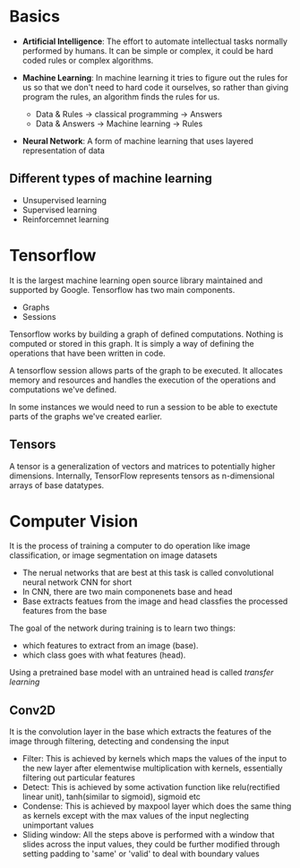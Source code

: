 # Basics

- **Artificial Intelligence**: The effort to automate intellectual tasks normally performed by humans. It can be simple or complex, it could be hard coded rules or complex algorithms.

- **Machine Learning**: In machine learning it tries to figure out the rules for us so that we don't need to hard code it ourselves, so rather than giving program the rules, an algorithm finds the rules for us.
	- Data & Rules -> classical programming -> Answers
	- Data & Answers -> Machine learning -> Rules

- **Neural Network**: A form of machine learning that uses layered representation of data

## Different types of machine learning

- Unsupervised learning
- Supervised learning
- Reinforcemnet learning

# Tensorflow

It is the largest machine learning open source library maintained and supported by Google. Tensorflow has two main components.
- Graphs
- Sessions

Tensorflow works by building a graph of defined computations. Nothing is computed or stored in this graph. It is simply a way of defining the operations that have been written in code.

A tensorflow session allows parts of the graph to be executed. It allocates memory and resources and handles the execution of the operations and computations we've defined.

In some instances we would need to run a session to be able to exectute parts of the graphs we've created earlier.

## Tensors

A tensor is a generalization of vectors and matrices to potentially higher dimensions. Internally, TensorFlow represents tensors as n-dimensional arrays of base datatypes.

# Computer Vision

It is the process of training a computer to do operation like image classification, or image segmentation on image datasets

- The nerual networks that are best at this task is called convolutional neural network CNN for short
- In CNN, there are two main componenets base and head
- Base extracts featues from the image and head classfies the processed features from the base 

The goal of the network during training is to learn two things:
- which features to extract from an image (base).
- which class goes with what features (head).

Using a pretrained base model with an untrained head is called *transfer learning*

## Conv2D

It is the convolution layer in the base which extracts the features of the image through filtering, detecting and condensing the input
- Filter: This is achieved by kernels which maps the values of the input to the new layer after elementwise multiplication with kernels, essentially filtering out particular features
- Detect: This is achieved by some activation function like relu(rectified linear unit), tanh(similar to sigmoid), sigmoid etc
- Condense: This is achieved by maxpool layer which does the same thing as kernels except with the max values of the input neglecting unimportant values
- Sliding window: All the steps above is performed with a window that slides across the input values, they could be further modified through setting padding to 'same' or 'valid' to deal with boundary values
